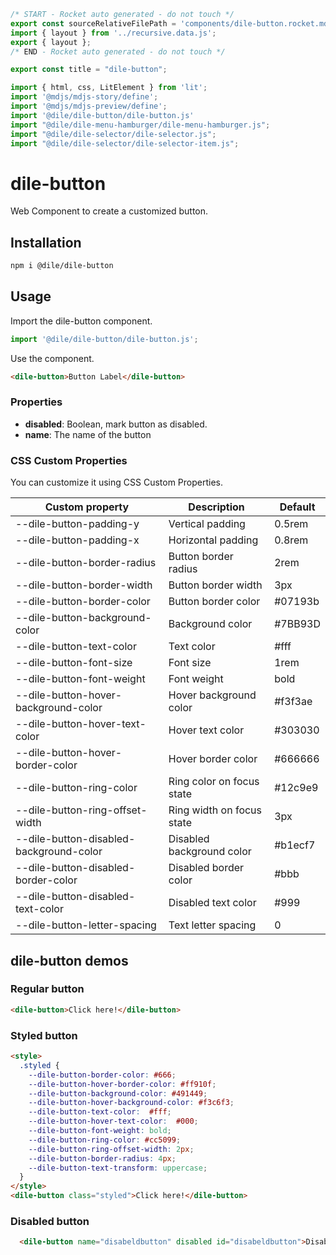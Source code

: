```js server
/* START - Rocket auto generated - do not touch */
export const sourceRelativeFilePath = 'components/dile-button.rocket.md';
import { layout } from '../recursive.data.js';
export { layout };
/* END - Rocket auto generated - do not touch */

export const title = "dile-button";

```

```js script
import { html, css, LitElement } from 'lit'; 
import '@mdjs/mdjs-story/define';
import '@mdjs/mdjs-preview/define';
import '@dile/dile-button/dile-button.js'
import "@dile/dile-menu-hamburger/dile-menu-hamburger.js";
import "@dile/dile-selector/dile-selector.js";
import "@dile/dile-selector/dile-selector-item.js";
```

# dile-button

Web Component to create a customized button.

## Installation

```bash
npm i @dile/dile-button
```

## Usage

Import the dile-button component.

```javascript
import '@dile/dile-button/dile-button.js';
```

Use the component.

```html
<dile-button>Button Label</dile-button>
```

### Properties

- **disabled**: Boolean, mark button as disabled.
- **name**: The name of the button

### CSS Custom Properties

You can customize it using CSS Custom Properties.

Custom property | Description | Default
----------------|-------------|---------
--dile-button-padding-y | Vertical padding | 0.5rem
--dile-button-padding-x | Horizontal padding | 0.8rem
--dile-button-border-radius | Button border radius | 2rem
--dile-button-border-width | Button border width | 3px
--dile-button-border-color | Button border color | #07193b
--dile-button-background-color | Background color | #7BB93D
--dile-button-text-color | Text color | #fff
--dile-button-font-size | Font size | 1rem
--dile-button-font-weight | Font weight | bold
--dile-button-hover-background-color | Hover background color | #f3f3ae
--dile-button-hover-text-color | Hover text color | #303030
--dile-button-hover-border-color | Hover border color | #666666
--dile-button-ring-color | Ring color on focus state | #12c9e9
--dile-button-ring-offset-width | Ring width on focus state | 3px
--dile-button-disabled-background-color | Disabled background color | #b1ecf7
--dile-button-disabled-border-color | Disabled border color | #bbb
--dile-button-disabled-text-color | Disabled text color | #999
--dile-button-letter-spacing | Text letter spacing | 0

## dile-button demos

### Regular button

```html preview-story
<dile-button>Click here!</dile-button>
```

### Styled button

```html preview-story
<style>
  .styled {
    --dile-button-border-color: #666;
    --dile-button-hover-border-color: #ff910f;
    --dile-button-background-color: #491449;
    --dile-button-hover-background-color: #f3c6f3;
    --dile-button-text-color:  #fff; 
    --dile-button-hover-text-color:  #000; 
    --dile-button-font-weight: bold;
    --dile-button-ring-color: #cc5099;
    --dile-button-ring-offset-width: 2px;
    --dile-button-border-radius: 4px;
    --dile-button-text-transform: uppercase;
  }
</style>
<dile-button class="styled">Click here!</dile-button>
```

### Disabled button

```html preview-story
  <dile-button name="disabeldbutton" disabled id="disabeldbutton">Disabled button</dile-button>
```